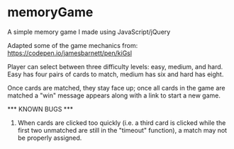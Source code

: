 # memoryGame
A simple memory game I made using JavaScript/jQuery

Adapted some of the game mechanics from: https://codepen.io/jamesbarnett/pen/kiGsl

Player can select between three difficulty levels: easy, medium, and hard.  Easy has four pairs of cards to match, medium has six
and hard has eight.  

Once cards are matched, they stay face up; once all cards in the game are matched a "win" message appears along with a link to start
a new game.

*** KNOWN BUGS ***

1. When cards are clicked too quickly (i.e. a third card is clicked while the first two unmatched are still in the "timeout" function),
a match may not be properly assigned.
